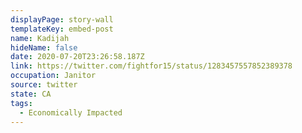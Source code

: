 ```yaml
---
displayPage: story-wall
templateKey: embed-post
name: Kadijah
hideName: false
date: 2020-07-20T23:26:58.187Z
link: https://twitter.com/fightfor15/status/1283457557852389378
occupation: Janitor
source: twitter
state: CA
tags:
  - Economically Impacted
---
```

